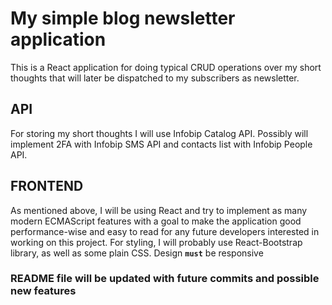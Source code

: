 # My simple blog newsletter application

This is a React application for doing typical CRUD operations over my short thoughts
that will later be dispatched to my subscribers as newsletter.

## API

For storing my short thoughts I will use Infobip Catalog API.
Possibly will implement 2FA with Infobip SMS API and contacts list with Infobip People API. 

## FRONTEND

As mentioned above, I will be using React and try to implement as many modern ECMAScript features
with a goal to make the application good performance-wise and easy to read for any future developers 
interested in working on this project.
For styling, I will probably use React-Bootstrap library, as well as some plain CSS. 
Design **`must`** be responsive


### README file will be updated with future commits and possible new features

